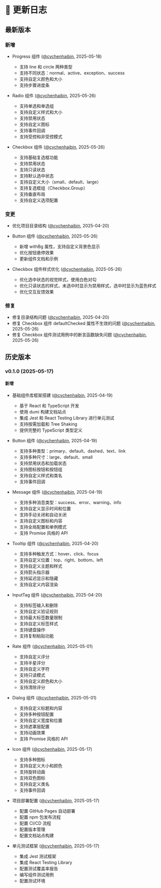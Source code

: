 # 📔 更新日志

## 最新版本

### 新增

- Progress 组件 ([@cychenhaibin](https://cychenhaibin.github.com), 2025-05-18)

  - 支持 line 和 circle 两种类型
  - 支持不同状态：normal、active、exception、success
  - 支持自定义颜色和大小
  - 支持步骤进度条

- Radio 组件 ([@cychenhaibin](https://cychenhaibin.github.com), 2025-05-26)

  - 支持单选和单选组
  - 支持自定义样式和大小
  - 支持禁用状态
  - 支持自定义图标
  - 支持事件回调
  - 支持受控和非受控模式

- Checkbox 组件 ([@cychenhaibin](https://cychenhaibin.github.com), 2025-05-26)
  - 支持基础复选框功能
  - 支持禁用状态
  - 支持只读状态
  - 支持默认选中状态
  - 支持自定义大小（small、default、large）
  - 支持复选框组（Checkbox.Group）
  - 支持垂直布局
  - 支持自定义选项配置

### 变更

- 优化项目目录结构 ([@cychenhaibin](https://cychenhaibin.github.com), 2025-04-20)
- Button 组件 ([@cychenhaibin](https://cychenhaibin.github.com), 2025-05-26)

  - 新增 withBg 属性，支持自定义背景色显示
  - 优化按钮悬停效果
  - 更新组件文档和示例

- Checkbox 组件样式优化 ([@cychenhaibin](https://cychenhaibin.github.com), 2025-05-26)
  - 优化选中状态的视觉样式，使用白色对勾
  - 优化只读状态的样式，未选中时显示为禁用样式，选中时显示为蓝色样式
  - 优化交互反馈效果

### 修复

- 修复目录结构问题 ([@cychenhaibin](https://cychenhaibin.github.com), 2025-04-20)
- 修复 Checkbox 组件 defaultChecked 属性不生效的问题 ([@cychenhaibin](https://cychenhaibin.github.com), 2025-05-26)
- 修复 Checkbox 组件测试用例中的断言函数缺失问题 ([@cychenhaibin](https://cychenhaibin.github.com), 2025-05-26)

## 历史版本

### v0.1.0 (2025-05-17)

#### 新增

- 基础组件库框架搭建 ([@cychenhaibin](https://cychenhaibin.github.com), 2025-04-19)

  - 基于 React 和 TypeScript 开发
  - 使用 dumi 构建文档站点
  - 集成 Jest 和 React Testing Library 进行单元测试
  - 支持按需加载和 Tree Shaking
  - 提供完整的 TypeScript 类型定义

- Button 组件 ([@cychenhaibin](https://cychenhaibin.github.com), 2025-04-19)

  - 支持多种类型：primary、default、dashed、text、link
  - 支持多种尺寸：large、default、small
  - 支持禁用状态和加载状态
  - 支持图标按钮和按钮组
  - 支持自定义样式和类名
  - 支持事件回调

- Message 组件 ([@cychenhaibin](https://cychenhaibin.github.com), 2025-04-19)

  - 支持多种消息类型：success、error、warning、info
  - 支持自定义显示时间和位置
  - 支持手动关闭和自动关闭
  - 支持自定义图标和内容
  - 支持全局配置和单例模式
  - 支持 Promise 风格的 API

- Tooltip 组件 ([@cychenhaibin](https://cychenhaibin.github.com), 2025-04-20)

  - 支持多种触发方式：hover、click、focus
  - 支持自定义位置：top、right、bottom、left
  - 支持自定义主题和样式
  - 支持箭头指示器
  - 支持延迟显示和隐藏
  - 支持自定义内容渲染

- InputTag 组件 ([@cychenhaibin](https://cychenhaibin.github.com), 2025-04-20)

  - 支持标签输入和删除
  - 支持自定义验证规则
  - 支持最大标签数量限制
  - 支持自定义标签样式
  - 支持键盘操作
  - 支持复制粘贴功能

- Rate 组件 ([@cychenhaibin](https://cychenhaibin.github.com), 2025-05-01)

  - 支持自定义评分
  - 支持半星评分
  - 支持自定义字符
  - 支持只读模式
  - 支持自定义颜色和大小
  - 支持清除评分

- Dialog 组件 ([@cychenhaibin](https://cychenhaibin.github.com), 2025-05-01)

  - 支持自定义标题和内容
  - 支持多种按钮配置
  - 支持自定义宽度和位置
  - 支持遮罩层配置
  - 支持动画效果
  - 支持 Promise 风格的 API

- Icon 组件 ([@cychenhaibin](https://cychenhaibin.github.com), 2025-05-17)

  - 支持多种图标
  - 支持自定义大小和颜色
  - 支持旋转动画
  - 支持双色图标
  - 支持自定义类名
  - 支持事件回调

- 项目部署配置 ([@cychenhaibin](https://cychenhaibin.github.com), 2025-05-17)

  - 配置 GitHub Pages 自动部署
  - 配置 npm 包发布流程
  - 配置 CI/CD 流程
  - 配置版本管理
  - 配置文档站点构建

- 单元测试框架 ([@cychenhaibin](https://cychenhaibin.github.com), 2025-05-17)
  - 集成 Jest 测试框架
  - 集成 React Testing Library
  - 配置测试覆盖率报告
  - 编写组件测试用例
  - 配置测试环境
